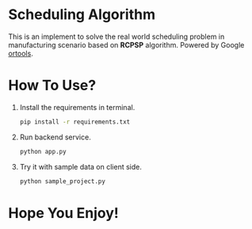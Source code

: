 # Scheduling Algorithm
This is an implement to solve the real world scheduling problem in manufacturing scenario based on **RCPSP** algorithm. Powered by Google [ortools](https://github.com/google/or-tools).

# How To Use?
1. Install the requirements in terminal.
    ```bash
    pip install -r requirements.txt
    ```
2. Run backend service.
   ```bash
   python app.py
   ```
3. Try it with sample data on client side.
   ```bash
   python sample_project.py
   ```

# Hope You Enjoy!